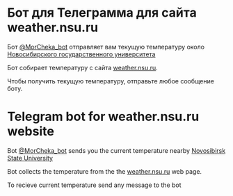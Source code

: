 # Бот для Телеграмма для сайта weather.nsu.ru

Бот [@MorCheka_bot](https://web.telegram.org/#/im?p=@MorCheka_bot) отправляет вам текущую температуру около [Новосибирского государственного университета](https://www.nsu.ru/n/)

Бот собирает температуру с сайта [weather.nsu.ru](http://weather.nsu.ru/).

Чтобы получить текущую температуру, отправьте любое сообщение боту.


# Telegram bot for weather.nsu.ru website

Bot [@MorCheka_bot](https://web.telegram.org/#/im?p=@MorCheka_bot) sends you the current temperature nearby [Novosibirsk State University](https://www.nsu.ru/n/)

Bot collects the temperature from the the [weather.nsu.ru](http://weather.nsu.ru/) web page.

To recieve current temperature send any message to the bot
